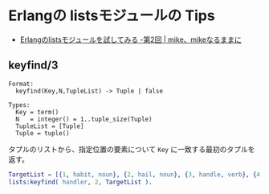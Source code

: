 # Erlangの listsモジュールの Tips

* [Erlangのlistsモジュールを試してみる -第2回 | mike、mikeなるままに](http://mike-neck.github.io/blog/2013/05/14/erlangfalselistsmoziyuruwoshi-sitemiru-di-2hui/)

## keyfind/3

```
Format:
  keyfind(Key,N,TupleList) -> Tuple | false

Types:
  Key = term()
  N   = integer() = 1..tuple_size(Tuple)
  TupleList = [Tuple]
  Tuple = tuple()
```

タプルのリストから、指定位置の要素について `Key` に一致する最初のタプルを返す。

```erlang
TargetList = [{1, habit, noun}, {2, hail, noun}, {3, handle, verb}, {4, happy, adj}],
lists:keyfind( handler, 2, TargetList ).
```

